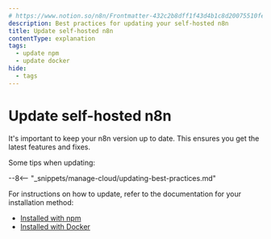 ```yaml
---
# https://www.notion.so/n8n/Frontmatter-432c2b8dff1f43d4b1c8d20075510fe4
description: Best practices for updating your self-hosted n8n
title: Update self-hosted n8n
contentType: explanation
tags:
  - update npm
  - update docker
hide:
  - tags
---
```


# Update self-hosted n8n

It's important to keep your n8n version up to date. This ensures you get the latest features and fixes.

Some tips when updating:

--8<-- "_snippets/manage-cloud/updating-best-practices.md"

For instructions on how to update, refer to the documentation for your installation method:

* [Installed with npm](/hosting/installation/npm.md#updating)
* [Installed with Docker](/hosting/installation/docker.md#updating)
